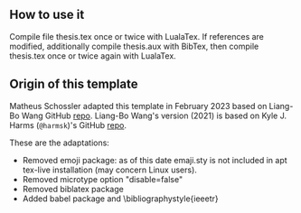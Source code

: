 ## How to use it


Compile file thesis.tex once or twice with LualaTex. If references are modified, additionally compile thesis.aux with BibTex, then compile thesis.tex once or twice again with LualaTex.

## Origin of this template

Matheus Schossler adapted this template in February 2023 based on Liang-Bo Wang GitHub [repo](https://github.com/ccwang002/wustl-latex-dissertation-template/). Liang-Bo Wang's version (2021) is based on Kyle J. Harms (`@harmsk`)'s GitHub [repo](https://github.com/harmsk/wustl-latex-dissertation-template/tree/f5386bb93dee6e5c0c5b1faed317b687be0f199a).

These are the adaptations:

- Removed emoji package: as of this date emaji.sty is not included in apt tex-live installation (may concern Linux users).
- Removed microtype option "disable=false"
- Removed biblatex package
- Added babel package and \bibliographystyle{ieeetr}


